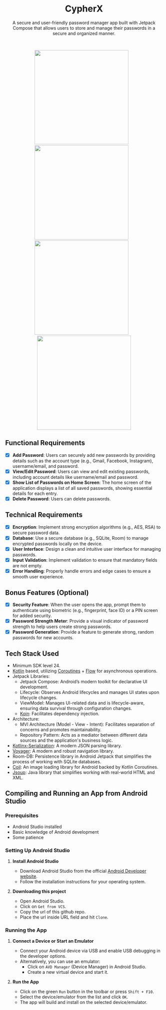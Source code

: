 <h1 align="center"><b>CypherX</b></h1>
<p align="center">
  A secure and user-friendly password manager app built with Jetpack Compose that allows users to store and manage their passwords in a secure and organized manner.
</p><br>

<p align="center">
  <img src="https://github.com/amanverma-765/CypherX/assets/46085882/f51711c0-cc8b-4747-8674-a8a4a0a2f442" height="300"/>
 &nbsp;&nbsp;&nbsp;
 <img src="https://github.com/amanverma-765/CypherX/assets/46085882/5626d8ee-404a-485e-bd19-3df750a92a96" height="300"/>
  &nbsp;&nbsp;&nbsp;
  <img src="https://github.com/amanverma-765/CypherX/assets/46085882/c5d99d5d-15ed-43b3-928a-7a1cbc5ecf4e" height="300"/>
&nbsp;&nbsp;&nbsp;
<img src="https://github.com/amanverma-765/CypherX/assets/46085882/bb37018e-bfb9-49e3-8fc6-5e78188df9ee" height="300"/>
</p>

## Functional Requirements

- [x] **Add Password**: Users can securely add new passwords by providing details such as the account type (e.g., Gmail, Facebook, Instagram), username/email, and password.
- [x] **View/Edit Password**: Users can view and edit existing passwords, including account details like username/email and password.
- [x] **Show List of Passwords on Home Screen**: The home screen of the application displays a list of all saved passwords, showing essential details for each entry.
- [x] **Delete Password**: Users can delete passwords.

## Technical Requirements 

- [x] **Encryption**: Implement strong encryption algorithms (e.g., AES, RSA) to secure password data.
- [x] **Database**: Use a secure database (e.g., SQLite, Room) to manage encrypted passwords locally on the device.
- [x] **User Interface**: Design a clean and intuitive user interface for managing passwords.
- [x] **Input Validation**: Implement validation to ensure that mandatory fields are not empty.
- [x] **Error Handling**: Properly handle errors and edge cases to ensure a smooth user experience.

## Bonus Features (Optional)

- [x] **Security Feature**: When the user opens the app, prompt them to authenticate using biometric (e.g., fingerprint, face ID) or a PIN screen for added security.
- [x] **Password Strength Meter**: Provide a visual indicator of password strength to help users create strong passwords.
- [x] **Password Generation**: Provide a feature to generate strong, random passwords for new accounts.

## Tech Stack Used

- Minimum SDK level 24.
- [Kotlin](https://kotlinlang.org/) based, utilizing [Coroutines](https://github.com/Kotlin/kotlinx.coroutines) + [Flow](https://kotlin.github.io/kotlinx.coroutines/kotlinx-coroutines-core/kotlinx.coroutines.flow/) for asynchronous operations.
- Jetpack Libraries:
  - Jetpack Compose: Android’s modern toolkit for declarative UI development.
  - Lifecycle: Observes Android lifecycles and manages UI states upon lifecycle changes.
  - ViewModel: Manages UI-related data and is lifecycle-aware, ensuring data survival through configuration changes.
  - [Koin](https://insert-koin.io/): Facilitates dependency injection.
- Architecture:
  - MVI Architecture (Model - View - Intent): Facilitates separation of concerns and promotes maintainability.
  - Repository Pattern: Acts as a mediator between different data sources and the application's business logic.
- [Kotlinx-Serialization](https://github.com/Kotlin/kotlinx.serialization): A modern JSON parsing library.
- [Voyager](https://voyager.adriel.cafe/): A modern and robust navigation library.
- Room-DB: Persistence library in Android Jetpack that simplifies the process of working with SQLite databases. 
- [Coil](https://coil-kt.github.io/coil/): An image loading library for Android backed by Kotlin Coroutines.
- [Jsoup](https://jsoup.org/): Java library that simplifies working with real-world HTML and XML.

## Compiling and Running an App from Android Studio

### Prerequisites

- Android Studio installed
- Basic knowledge of Android development
- Some patience

### Setting Up Android Studio

1. **Install Android Studio**
    - Download Android Studio from the official [Android Developer website](https://developer.android.com/studio).
    - Follow the installation instructions for your operating system.

2. **Downloading this project**
    - Open Android Studio.
    - Click on `Get from VCS`.
    - Copy the url of this github repo.
    - Place the url inside URL field and hit `Clone`.

### Running the App

1. **Connect a Device or Start an Emulator**
    - Connect your Android device via USB and enable USB debugging in the developer options.
    - Alternatively, you can use an emulator:
        - Click on `AVD Manager` (Device Manager) in Android Studio.
        - Create a new virtual device and start it.

2. **Run the App**
    - Click on the green `Run` button in the toolbar or press `Shift + F10`.
    - Select the device/emulator from the list and click `OK`.
    - The app will build and install on the selected device/emulator.
  
